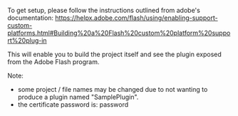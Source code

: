 To get setup, please follow the instructions outlined from adobe's documentation: https://helpx.adobe.com/flash/using/enabling-support-custom-platforms.html#Building%20a%20Flash%20custom%20platform%20support%20plug-in

This will enable you to build the project itself and see the plugin exposed from the Adobe Flash program.  

Note: 
- some project / file names may be changed due to not wanting to produce a plugin named "SamplePlugin".
- the certificate password is: password